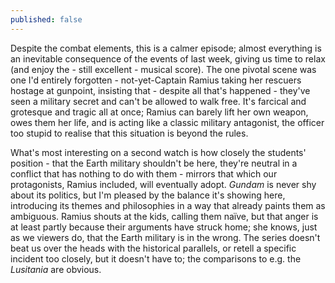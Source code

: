 ```yaml
---
published: false
---
```


Despite the combat elements, this is a calmer episode; almost everything is an inevitable consequence of the events of last week, giving us time to relax (and enjoy the - still excellent - musical score). The one pivotal scene was one I'd entirely forgotten - not-yet-Captain Ramius taking her rescuers hostage at gunpoint, insisting that - despite all that's happened - they've seen a military secret and can't be allowed to walk free. It's farcical and grotesque and tragic all at once; Ramius can barely lift her own weapon, owes them her life, and is acting like a classic military antagonist, the officer too stupid to realise that this situation is beyond the rules.

What's most interesting on a second watch is how closely the students' position - that the Earth military shouldn't be here, they're neutral in a conflict that has nothing to do with them - mirrors that which our protagonists, Ramius included, will eventually adopt. *Gundam* is never shy about its politics, but I'm pleased by the balance it's showing here, introducing its themes and philosophies in a way that already paints them as ambiguous. Ramius shouts at the kids, calling them naïve, but that anger is at least partly because their arguments have struck home; she knows, just as we viewers do, that the Earth military is in the wrong. The series doesn't beat us over the heads with the historical parallels, or retell a specific incident too closely, but it doesn't have to; the comparisons to e.g. the *Lusitania* are obvious.
